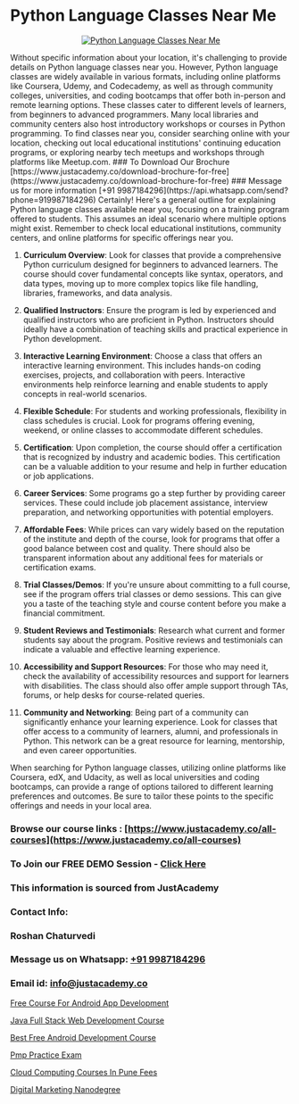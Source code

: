 # Python Language Classes Near Me

<p align="center">
  <a href="https://justacademy.co/course-detail/python-training">
    <img src="https://justacademy.co/storage2/course_image/1709713400_course_image.webp" alt="Python Language Classes Near Me">
  </a>
</p>
Without specific information about your location, it's challenging to provide details on Python language classes near you. However, Python language classes are widely available in various formats, including online platforms like Coursera, Udemy, and Codecademy, as well as through community colleges, universities, and coding bootcamps that offer both in-person and remote learning options. These classes cater to different levels of learners, from beginners to advanced programmers. Many local libraries and community centers also host introductory workshops or courses in Python programming. To find classes near you, consider searching online with your location, checking out local educational institutions' continuing education programs, or exploring nearby tech meetups and workshops through platforms like Meetup.com.
### To Download Our Brochure [https://www.justacademy.co/download-brochure-for-free](https://www.justacademy.co/download-brochure-for-free)
### Message us for more information [+91 9987184296](https://api.whatsapp.com/send?phone=919987184296)
Certainly! Here's a general outline for explaining Python language classes available near you, focusing on a training program offered to students. This assumes an ideal scenario where multiple options might exist. Remember to check local educational institutions, community centers, and online platforms for specific offerings near you.

1) **Curriculum Overview**: Look for classes that provide a comprehensive Python curriculum designed for beginners to advanced learners. The course should cover fundamental concepts like syntax, operators, and data types, moving up to more complex topics like file handling, libraries, frameworks, and data analysis.

2) **Qualified Instructors**: Ensure the program is led by experienced and qualified instructors who are proficient in Python. Instructors should ideally have a combination of teaching skills and practical experience in Python development.

3) **Interactive Learning Environment**: Choose a class that offers an interactive learning environment. This includes hands-on coding exercises, projects, and collaboration with peers. Interactive environments help reinforce learning and enable students to apply concepts in real-world scenarios.

4) **Flexible Schedule**: For students and working professionals, flexibility in class schedules is crucial. Look for programs offering evening, weekend, or online classes to accommodate different schedules.

5) **Certification**: Upon completion, the course should offer a certification that is recognized by industry and academic bodies. This certification can be a valuable addition to your resume and help in further education or job applications.

6) **Career Services**: Some programs go a step further by providing career services. These could include job placement assistance, interview preparation, and networking opportunities with potential employers.

7) **Affordable Fees**: While prices can vary widely based on the reputation of the institute and depth of the course, look for programs that offer a good balance between cost and quality. There should also be transparent information about any additional fees for materials or certification exams.

8) **Trial Classes/Demos**: If you're unsure about committing to a full course, see if the program offers trial classes or demo sessions. This can give you a taste of the teaching style and course content before you make a financial commitment.

9) **Student Reviews and Testimonials**: Research what current and former students say about the program. Positive reviews and testimonials can indicate a valuable and effective learning experience.

10) **Accessibility and Support Resources**: For those who may need it, check the availability of accessibility resources and support for learners with disabilities. The class should also offer ample support through TAs, forums, or help desks for course-related queries.

11) **Community and Networking**: Being part of a community can significantly enhance your learning experience. Look for classes that offer access to a community of learners, alumni, and professionals in Python. This network can be a great resource for learning, mentorship, and even career opportunities.

When searching for Python language classes, utilizing online platforms like Coursera, edX, and Udacity, as well as local universities and coding bootcamps, can provide a range of options tailored to different learning preferences and outcomes. Be sure to tailor these points to the specific offerings and needs in your local area.

### Browse our course links : [https://www.justacademy.co/all-courses](https://www.justacademy.co/all-courses) 
### To Join our FREE DEMO Session - [Click Here](https://www.justacademy.co/register-for-course-demo)


### This information is sourced from JustAcademy
### Contact Info:
### Roshan Chaturvedi
### Message us on Whatsapp: [+91 9987184296](https://api.whatsapp.com/send?phone=919987184296)
### Email id: [info@justacademy.co](mailto:info@justacademy.co)
                
[Free Course For Android App Development](https://www.linkedin.com/pulse/free-course-android-app-development-justacademy-cupertino-5ou7f/)

[Java Full Stack Web Development Course](https://www.linkedin.com/pulse/java-full-stack-web-development-course-justacademy-bay-area-klhdc?trackingId=hPDp6ROaKof3e1NWyUGe1Q%3D%3D&lipi=urn%3Ali%3Apage%3Ad_flagship3_company_admin%3BA%2BceJxOfQEyVvKB2rfxduA%3D%3D)

[Best Free Android Development Course](https://medium.com/@negishivu99/best-free-android-development-course-195590676bfc)

[Pmp Practice Exam](https://medium.com/@kamblerajas684/pmp-practice-exam-98892a3caeaa)

[Cloud Computing Courses In Pune Fees](https://justacademyin.github.io/justacademy/cloud-computing-courses-in-pune-fees)

[Digital Marketing Nanodegree](https://justacademyin.github.io/justacademy/digital-marketing-nanodegree)

